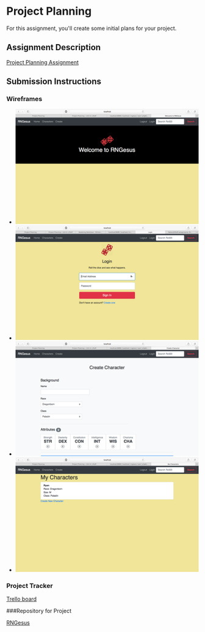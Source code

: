 # Project Planning
For this assignment, you'll create some initial plans for your project.

## Assignment Description
[Project Planning Assignment](https://education.launchcode.org/liftoff/assignments/planning/)

## Submission Instructions

### Wireframes

* ![Welcome](https://github.com/Rabvc4/liftoff-assignments/blob/master/P3-Project_Planning/images/Welcome.png)
* ![User Login](https://github.com/Rabvc4/liftoff-assignments/blob/master/P3-Project_Planning/images/UserLogin.png)
* ![Character Creation](https://github.com/Rabvc4/liftoff-assignments/blob/master/P3-Project_Planning/images/CharacterCreation.png)
* ![My Characters](https://github.com/Rabvc4/liftoff-assignments/blob/master/P3-Project_Planning/images/MyCharacters.png)

### Project Tracker

[Trello board](https://trello.com/b/yYaix3Al)

###Repository for Project

[RNGesus](https://github.com/Rabvc4/rngesus)
